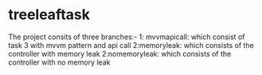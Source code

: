 # treeleaftask
The project consits of three branches:-
1: mvvmapicall: which consist of task 3 with mvvm pattern and api call
2:memoryleak: which consists of the controller with memory leak
2:nomemoryleak: which consists of the controller with no memory leak
